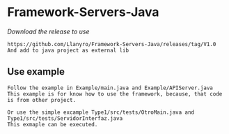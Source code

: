 # Framework-Servers-Java

_Download the release to use_
```
https://github.com/Llanyro/Framework-Servers-Java/releases/tag/V1.0
And add to java project as external lib
```
## Use example
```
Follow the example in Example/main.java and Example/APIServer.java
This example is for know how to use the framework, because, that code is from other project.

Or use the simple excample Type1/src/tests/OtroMain.java and Type1/src/tests/ServidorInterfaz.java
This exmaple can be executed.
```
